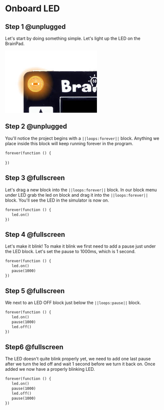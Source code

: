 # Onboard LED

## Step 1 @unplugged

Let's start by doing something simple. Let's light up the LED on the BrainPad.

![BrainPad led image](../static/images/led.jpg)

## Step 2 @unplugged

You'll notice the project begins with a ``||loops:forever||`` block. Anything we place inside this block will keep running forever in the program.

 ```blocks
forever(function () {
   
})
```

## Step 3 @fullscreen

Let's drag a new block into the ``||loops:forever||`` block. In our block menu under LED grab the led on block and drag it into the ``||loops:forever||`` block. You'll see the LED in the simulator is now on. 

 ```blocks
forever(function () {
    led.on()
})
```

## Step 4 @fullscreen

Let's make it blink! To make it blink we first need to add a pause just under the LED block. Let's set the pause to 1000ms, which is 1 second.

 ```blocks
forever(function () {
    led.on()
    pause(1000)
})
```

## Step 5 @fullscreen

We next to an LED OFF block just below the ``||loops:pause||`` block.

 ```blocks
forever(function () {
    led.on()
    pause(1000)
    led.off()
})
```

## Step6 @fullscreen

The LED doesn't quite blink properly yet, we need to add one last pause after we turn the led off and wait 1 second before we turn it back on. Once added we now have a properly blinking LED. 

 ```blocks
forever(function () {
    led.on()
    pause(1000)
    led.off()
    pause(1000)
})
```
